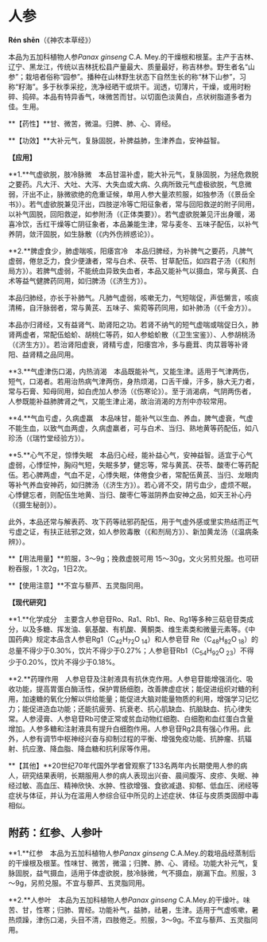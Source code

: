 # 人参

**Rén shēn**（《神农本草经》）

本品为五加科植物人参*Panax ginseng* C.A. Mey.的干燥根和根茎。主产于吉林、辽宁、黑龙江，传统以吉林抚松县产量最大、质量最好，称吉林参。野生者名“山参”；栽培者俗称“园参”。播种在山林野生状态下自然生长的称“林下山参”，习称“籽海”。多于秋季采挖，洗净经晒干或烘干。润透，切薄片，干燥，或用时粉碎、捣碎。本品有特异香气，味微苦而甘。以切面色淡黄白，点状树脂道多者为佳。生用。

**【药性】**甘、微苦，微温。归脾、肺、心、肾经。

**【功效】**大补元气，复脉固脱，补脾益肺，生津养血，安神益智。

**【应用】**

**1.**气虚欲脱，肢冷脉微　本品甘温补虚，能大补元气，复脉固脱，为拯危救脱之要药。凡大汗、大吐、大泻、大失血或大病、久病所致元气虚极欲脱，气息微弱，汗出不止，脉微欲绝的危重证候，单用人参大量浓煎服，如独参汤（《景岳全书》）。若气虚欲脱兼见汗出，四肢逆冷等亡阳征象者，常与回阳救逆的附子同用，以补气固脱，回阳救逆，如参附汤（《正体类要》）。若气虚欲脱兼见汗出身暖，渴喜冷饮，舌红干燥等亡阴征象者，本品兼能生津，常与麦冬、五味子配伍，以补气养阴，敛汗固脱，如生脉散（《内外伤辨惑论》）。

**2.**脾虚食少，肺虚喘咳，阳痿宫冷　本品归脾经，为补脾气之要药，凡脾气虚弱，倦怠乏力，食少便溏者，常与白术、茯苓、甘草配伍，如四君子汤（《和剂局方》）。若脾气虚弱，不能统血异致失血者，本品又能补气以摄血，常与黄芪、白术等益气健脾药同用，如归脾汤（《济生方》）。

本品归肺经，亦长于补肺气。凡肺气虚弱，咳嗽无力，气短喘促，声低懒言，咳痰清稀，自汗脉弱者，常与黄芪、五味子、紫菀等药同用，如补肺汤（《千金方》）。

本品亦归肾经，又有益肾气、助肾阳之功。若肾不纳气的短气虚喘或喘促日久，肺肾两虚者，常配伍蛤蚧、胡桃仁等药，如人参蛤蚧散（《卫生宝鉴》）、人参胡桃汤（《济生方》）。若治肾阳虚衰，肾精亏虚，阳痿宫冷，多与鹿茸、肉苁蓉等补肾阳、益肾精之品同用。

**3.**气虚津伤口渴，内热消渴　本品既能补气，又能生津。适用于气津两伤，短气，口渴者。若用治热病气津两伤，身热烦渴，口舌干燥，汗多，脉大无力者，常与石膏、知母同用，如白虎加人参汤（《伤寒论》）。至于消渴病，气阴两伤者，人参既能补益肺脾肾之气，又能生津止渴，故治消渴的方剂中亦较常用。

**4.**气血亏虚，久病虚羸　本品味甘，能补气以生血、养血，脾气虚衰，气虚不能生血，以致气血两虚，久病虚羸者，可与白术、当归、熟地黄等药配伍，如八珍汤（《瑞竹堂经验方》）。

**5.**心气不足，惊悸失眠　本品归心经，能补益心气，安神益智。适宜于心气虚弱，心悸怔忡，胸闷气短，失眠多梦，健忘等，常与黄芪、茯苓、酸枣仁等药配伍。若心脾两虚，气血不足，心悸失眠，体倦食少者，常配伍黄芪、当归、龙眼肉等补气养血安神药，如归脾汤（《济生方》）。若心肾不交，阴亏血少，虚烦不眠，心悸健忘者，则配伍生地黄、当归、酸枣仁等滋阴养血安神之品，如天王补心丹（《摄生秘剖》）。

此外，本品还常与解表药、攻下药等祛邪药配伍，用于气虚外感或里实热结而正气亏虚之证，有扶正祛邪之效，如人参败毒散（《和剂局方》）、新加黄龙汤（《温病条辨》）。

**【用法用量】**煎服，3～9g；挽救虚脱可用 15～30g，文火另煎兑服。也可研粉吞服，1 次2g，1日2次。

**【使用注意】**不宜与藜芦、五灵脂同用。

**【现代研究】**

**1.**化学成分　主要含人参皂苷Ro、Ra1、Rb1、Re、Rg1等多种三萜皂苷类成分，以及多糖、挥发油、氨基酸、有机酸、黄酮类、维生素类和微量元素等。《中国药典》规定本品含人参皂Rg1（C<sub>42</sub>H<sub>72</sub>O<sub> 14</sub>）和人参皂苷 Re（C<sub>48</sub>H<sub>82</sub>O<sub> 18</sub>）的总量不得少于0.30%，饮片不得少于0.27%；人参皂苷Rb1（C<sub>54</sub>H<sub>92</sub>O<sub> 23</sub>）不得少于0.20%，饮片不得少于0.18%。

**2.**药理作用　人参皂苷及注射液具有抗休克作用。人参皂苷能增强消化、吸收功能，提高胃蛋白酶活性，保护胃肠细胞，改善脾虚症状；能促进组织对糖的利用，加速糖的氧化分解以供给能量；能促进大脑对能量物质的利用，增强学习记忆力；能促进造血功能；还能抗疲劳、抗衰老、抗心肌缺血、抗脑缺血、抗心律失常。人参浸膏、人参皂苷Rb可使正常或贫血动物红细胞、白细胞和血红蛋白含量增加。人参多糖和注射液具有提升白细胞作用。人参皂苷Rg2具有强心作用。此外，人参有调节中枢神经兴奋与抑制过程的平衡、增强免疫功能、抗肿瘤、抗辐射、抗应激、降血脂、降血糖和抗利尿等作用。

**【其他】**20世纪70年代国外学者曾观察了133名两年内长期使用人参的病人，研究结果表明，长期服用人参的病人表现出兴奋、晨间腹泻、皮疹、失眠、神经过敏、高血压、精神欣快、水肿、性欲增强、食欲减退、抑郁、低血压、闭经等症状与体征，并认为在滥用人参综合征中所见的上述症状、体征与皮质类固醇中毒相似。

## 附药：红参、人参叶

**1.**红参　本品为五加科植物人参*Panax ginseng* C.A.Mey.的栽培品经蒸制后的干燥根及根茎。性味甘、微苦，微温；归脾、肺、心、肾经。功能大补元气，复脉固脱，益气摄血，适用于体虚欲脱，肢冷脉微，气不摄血，崩漏下血。煎服，3～9g，另煎兑服。不宜与藜芦、五灵脂同用。

**2.**人参叶　本品为五加科植物人参*Panax ginseng* C.A.Mey.的干燥叶。味苦、甘，性寒；归肺、胃经。功能补气，益肺，祛暑，生津。适用于气虚咳嗽，暑热烦躁，津伤口渴，头目不清，四肢倦乏。煎服，3～9g。不宜与藜芦、五灵脂同用。